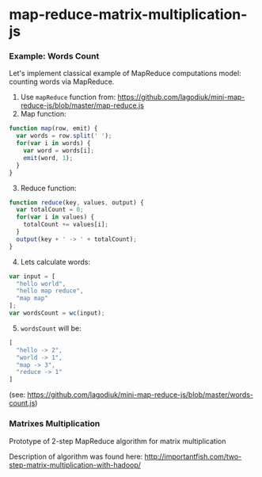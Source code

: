 map-reduce-matrix-multiplication-js
===================================

### Example: Words Count ###
Let's implement classical example of MapReduce computations model: counting words via MapReduce.
  1. Use `mapReduce` function from: https://github.com/lagodiuk/mini-map-reduce-js/blob/master/map-reduce.js
  2. Map function:
  
  ```javascript
  function map(row, emit) {
    var words = row.split(' ');
    for(var i in words) {
      var word = words[i];
      emit(word, 1);
    }
  }
  ```
  3. Reduce function:
  
  ```javascript
  function reduce(key, values, output) {
    var totalCount = 0;
    for(var i in values) {
      totalCount += values[i];
    }
    output(key + ' -> ' + totalCount);
  }
  ```
  4. Lets calculate words:
  
  ```javascript
  var input = [
    "hello world",
    "hello map reduce",
    "map map"
  ];
  var wordsCount = wc(input);
  ```
  5. `wordsCount` will be:
  
  ```javascript
  [
    "hello -> 2",
    "world -> 1",
    "map -> 3",
    "reduce -> 1"
  ] 
  ```
(see: https://github.com/lagodiuk/mini-map-reduce-js/blob/master/words-count.js)

### Matrixes Multiplication ###

Prototype of 2-step MapReduce algorithm for matrix multiplication

Description of algorithm was found here: http://importantfish.com/two-step-matrix-multiplication-with-hadoop/
